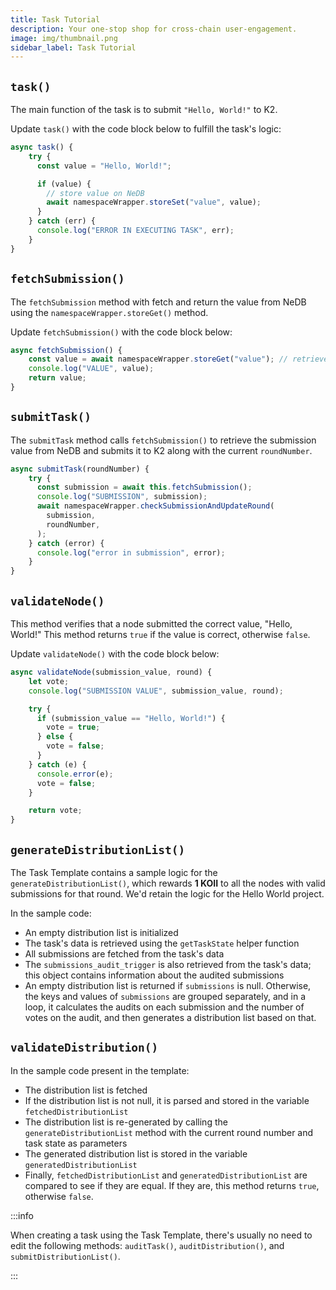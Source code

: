 ```yaml
---
title: Task Tutorial
description: Your one-stop shop for cross-chain user-engagement.
image: img/thumbnail.png
sidebar_label: Task Tutorial
---
```


## `task()`
The main function of the task is to submit `"Hello, World!"` to K2.

Update `task()` with the code block below to fulfill the task's logic:
```js
async task() {
    try {
      const value = "Hello, World!";

      if (value) {
        // store value on NeDB
        await namespaceWrapper.storeSet("value", value);
      }
    } catch (err) {
      console.log("ERROR IN EXECUTING TASK", err);
    }
}
```

## `fetchSubmission()`
The `fetchSubmission` method with fetch and return the value from NeDB using the `namespaceWrapper.storeGet()` method.

Update `fetchSubmission()` with the code block below:
```js
async fetchSubmission() {
    const value = await namespaceWrapper.storeGet("value"); // retrieves the value
    console.log("VALUE", value);
    return value;
}
```

## `submitTask()`
The `submitTask` method calls `fetchSubmission()` to retrieve the submission value from NeDB and submits it to K2 along with the current `roundNumber`.

```js
async submitTask(roundNumber) {
    try {
      const submission = await this.fetchSubmission();
      console.log("SUBMISSION", submission);
      await namespaceWrapper.checkSubmissionAndUpdateRound(
        submission,
        roundNumber,
      );
    } catch (error) {
      console.log("error in submission", error);
    }
}
```

## `validateNode()`

This method verifies that a node submitted the correct value, "Hello, World!" This method returns `true` if the value is correct, otherwise `false`.

Update `validateNode()` with the code block below:
```js
async validateNode(submission_value, round) {
    let vote;
    console.log("SUBMISSION VALUE", submission_value, round);

    try {
      if (submission_value == "Hello, World!") {
        vote = true;
      } else {
        vote = false;
      }
    } catch (e) {
      console.error(e);
      vote = false;
    }

    return vote;
}
```

## `generateDistributionList()`

The Task Template contains a sample logic for the `generateDistributionList()`, which rewards **1 KOII** to all the nodes with valid submissions for that round. We'd retain the logic for the Hello World project.

In the sample code:

- An empty distribution list is initialized
- The task's data is retrieved using the `getTaskState` helper function
- All submissions are fetched from the task's data
- The `submissions_audit_trigger` is also retrieved from the task's data; this object contains information about the audited submissions
- An empty distribution list is returned if `submissions` is null. Otherwise, the keys and values of `submissions` are grouped separately, and in a loop, it calculates the audits on each submission and the number of votes on the audit, and then generates a distribution list based on that.

## `validateDistribution()`

In the sample code present in the template:
- The distribution list is fetched
- If the distribution list is not null, it is parsed and stored in the variable `fetchedDistributionList`
- The distribution list is re-generated by calling the `generateDistributionList` method with the current round number and task state as parameters
- The generated distribution list is stored in the variable `generatedDistributionList`
- Finally, `fetchedDistributionList` and `generatedDistributionList` are compared to see if they are equal. If they are, this method returns `true`, otherwise `false`.

:::info

When creating a task using the Task Template, there's usually no need to edit the following methods: `auditTask()`, `auditDistribution()`, and `submitDistributionList()`.

:::


